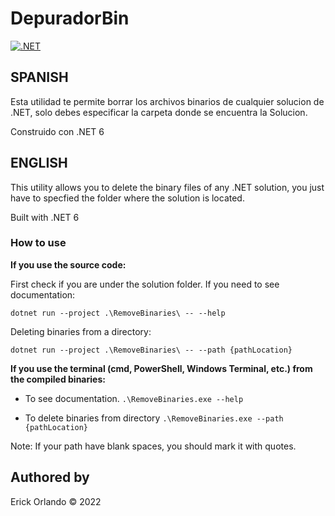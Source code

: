 # DepuradorBin

[![.NET](https://github.com/erickorlando/depuradorbin/actions/workflows/dotnet.yml/badge.svg)](https://github.com/erickorlando/depuradorbin/actions/workflows/dotnet.yml)

## SPANISH

Esta utilidad te permite borrar los archivos binarios de cualquier solucion de .NET, solo debes especificar la carpeta donde se encuentra la Solucion.

Construido con .NET 6

## ENGLISH

This utility allows you to delete the binary files of any .NET solution, you just have to specfied the folder where the solution is located.

Built with .NET 6

### How to use

**If you use the source code:**

First check if you are under the solution folder.
If you need to see documentation:

`dotnet run --project .\RemoveBinaries\ -- --help`

Deleting binaries from a directory:

`dotnet run --project .\RemoveBinaries\ -- --path {pathLocation}`

**If you use the terminal (cmd, PowerShell, Windows Terminal, etc.) from the compiled binaries:**

* To see documentation.
`.\RemoveBinaries.exe --help`

* To delete binaries from directory
`.\RemoveBinaries.exe --path {pathLocation}`

Note: If your path have blank spaces, you should mark it with quotes.

## Authored by
Erick Orlando © 2022
